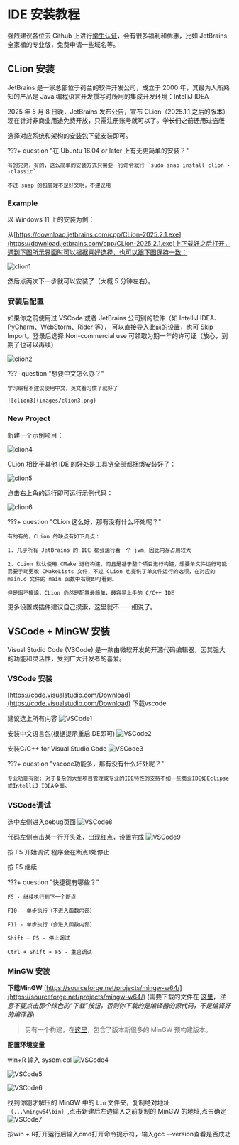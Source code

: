 # IDE 安装教程

强烈建议各位去 Github 上进行[学生认证](https://github.com/education)，会有很多福利和优惠，比如 JetBrains 全家桶的专业版，免费申请一些域名等。

## CLion 安装

JetBrains 是一家总部位于荷兰的软件开发公司，成立于 2000 年，其最为人所熟知的产品是 Java 编程语言开发撰写时所用的集成开发环境：IntelliJ IDEA

2025 年 5 月 8 日晚，JetBrains 发布公告，宣布 CLion（2025.1.1 之后的版本） 现在针对非商业用途免费开放，只需注册账号就可以了。~~学长们之前还用过盗版~~

选择对应系统和架构的[安装包](https://www.jetbrains.com/clion/download)下载安装即可。

???+ question "在 Ubuntu 16.04 or later 上有无更简单的安装？"

    有的兄弟，有的，这么简单的安装方式只需要一行命令就行 `sudo snap install clion --classic`

    不过 snap 的包管理不是好文明，不建议用

### Example

以 Windows 11 上的安装为例：

从[https://download.jetbrains.com/cpp/CLion-2025.2.1.exe](https://download.jetbrains.com/cpp/CLion-2025.2.1.exe)上下载好之后打开，遇到下图所示界面时可以根据喜好选择，也可以跟下图保持一致：

![clion1](images/clion1.png)

然后点两次下一步就可以安装了（大概 5 分钟左右）。

### 安装后配置

如果你之前使用过 VSCode 或者 JetBrains 公司别的软件（如 IntelliJ IDEA、PyCharm、WebStorm、Rider 等），
可以直接导入此前的设置，也可 Skip Import。登录后选择 Non-commercial use 可领取为期一年的许可证（放心，到期了也可以再续）

![clion2](images/clion2.png)

???- question "想要中文怎么办？"

    学习编程不建议使用中文，英文看习惯了就好了

    ![clion3](images/clion3.png)

### New Project

新建一个示例项目：

![clion4](images/clion4.png)

CLion 相比于其他 IDE 的好处是工具链全部都捆绑安装好了：

![clion5](images/clion5.png)

点击右上角的运行即可运行示例代码：

![clion6](images/clion6.png)

???+ question "CLion 这么好，那有没有什么坏处呢？"

    有的有的，CLion 的缺点有如下几点：

    1. 几乎所有 JetBrains 的 IDE 都会运行着一个 jvm，因此内存占用较大

    2. CLion 默认使用 CMake 进行构建，而且是基于整个项目进行构建，想要单文件运行可能需要手动更改 CMakeLists 文件，不过 CLion 也提供了单文件运行的选项，在对应的 main.c 文件的 main 函数中右键即可看到。

    但是瑕不掩瑜，CLion 仍然是配置最简单，最容易上手的 C/C++ IDE

更多设置或插件建议自己摸索，这里就不一一细说了。

## VSCode + MinGW 安装

Visual Studio Code (VSCode) 是一款由微软开发的开源代码编辑器，因其强大的功能和灵活性，受到广大开发者的喜爱。

### VSCode 安装

[https://code.visualstudio.com/Download](https://code.visualstudio.com/Download) 下载vscode

建议选上所有内容
![VSCode1](images/VSCode1.png)

安装中文语言包(根据提示重启IDE即可)
![VSCode2](images/VSCode2.png)

安装C/C++ for Visual Studio Code
![VSCode3](images/VSCode3.png)

???+ question "vscode功能多，那有没有什么坏处呢？"

    专业功能有限: 对于复杂的大型项目管理或专业的IDE特性的支持不如一些商业IDE如Eclipse或IntelliJ IDEA全面。

### VSCode调试

选中左侧进入debug页面
![VSCode8](images/VSCode8.png)

代码左侧点击某一行开头处，出现红点，设置完成
![VSCode9](images/VSCode9.png)

按 F5 开始调试
程序会在断点1处停止

按 F5 继续

???+ question "快捷键有哪些？"
    
    F5 - 继续执行到下一个断点

    F10 - 单步执行（不进入函数内部）

    F11 - 单步执行（会进入函数内部）

    Shift + F5 - 停止调试

    Ctrl + Shift + F5 - 重启调试

### MinGW 安装

**下载MinGW**
[https://sourceforge.net/projects/mingw-w64/](https://sourceforge.net/projects/mingw-w64/) (需要下载的文件在 [这里](https://sourceforge.net/projects/mingw-w64/files/Toolchains%20targetting%20Win64/Personal%20Builds/mingw-builds/8.1.0/threads-posix/seh/x86_64-8.1.0-release-posix-seh-rt_v6-rev0.7z/download)，*注意不要点击那个绿色的“下载”按钮，否则你下载的是编译器的源代码，不是编译好的编译器*)

> 另有一个构建，在[这里](https://github.com/niXman/mingw-builds-binaries/releases)，包含了版本新很多的 MinGW 预构建版本。

**配置环境变量**

win+R 输入 sysdm.cpl
![VSCode4](images/VSCode4.png)

![VSCode5](images/VSCode5.png)

![VSCode6](images/VSCode6.png)

找到你刚才解压的 MinGW 中的 `bin` 文件夹，复制绝对地址（`...\mingw64\bin`）,点击新建后左边输入之前复制的 MinGW 的地址,点击确定
![VSCode7](images/VSCode7.png)

按win + R打开运行后输入cmd打开命令提示符，输入gcc --version查看是否成功
